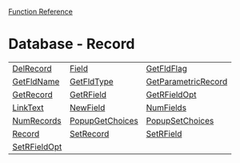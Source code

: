 [Function Reference](../README.md)

# Database - Record
| | | |
|---|---|---|
| [DelRecord](../Functions/DelRecord.md) | [Field](../Functions/Field.md) | [GetFldFlag](../Functions/GetFldFlag.md) |
| [GetFldName](../Functions/GetFldName.md) | [GetFldType](../Functions/GetFldType.md) | [GetParametricRecord](../Functions/GetParametricRecord.md) |
| [GetRecord](../Functions/GetRecord.md) | [GetRField](../Functions/GetRField.md) | [GetRFieldOpt](../Functions/GetRFieldOpt.md) |
| [LinkText](../Functions/LinkText.md) | [NewField](../Functions/NewField.md) | [NumFields](../Functions/NumFields.md) |
| [NumRecords](../Functions/NumRecords.md) | [PopupGetChoices](../Functions/PopupGetChoices.md) | [PopupSetChoices](../Functions/PopupSetChoices.md) |
| [Record](../Functions/Record.md) | [SetRecord](../Functions/SetRecord.md) | [SetRField](../Functions/SetRField.md) |
| [SetRFieldOpt](../Functions/SetRFieldOpt.md) 
